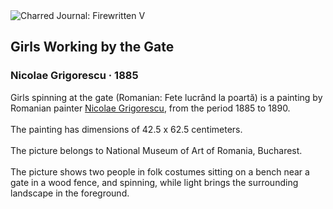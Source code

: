 <div class="artwork-of-the-day">
  <div class="container">
    <div class="img-wrapper">
      <img
        src="https://uploads1.wikiart.org/images/nicolae-grigorescu/girls-working-by-the-gate-1885.jpg"
        alt="Charred Journal: Firewritten V" />
    </div>
    <div class="artwork-detail">
      <div class="artwork-origin"> 
        <h2 class="artwork-name">Girls Working by the Gate</h2>
        <h3 class="artist">
          Nicolae Grigorescu
                    ·  1885
        </h3>
      </div>
      <p class="description">
        <span class="artwork-description-text ng-binding" ng-bind-html="viewModel.ArtworkOfTheDay.Description | unsafe">Girls spinning at the gate (Romanian: Fete lucrând la poartă) is a painting by Romanian painter <a target="_blank" href="/en/nicolae-grigorescu">Nicolae Grigorescu</a>, from the period 1885 to 1890.
<br>
<br>The painting has dimensions of 42.5 x 62.5 centimeters.
<br>
<br>The picture belongs to National Museum of Art of Romania, Bucharest.
<br>
<br>The picture shows two people in folk costumes sitting on a bench near a gate in a wood fence, and spinning, while light brings the surrounding landscape in the foreground.</span>
                        <div class="text-shadow-container" ng-show="showShadow" style=""></div>
      </p>
    </div>
  </div>

</div>
